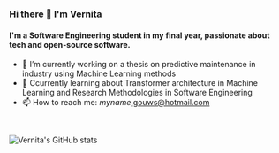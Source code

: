 ### Hi there 👋 I'm Vernita

#### I'm a Software Engineering student in my final year, passionate about tech and open-source software.

- 🔭 I’m currently working on a thesis on predictive maintenance in industry using Machine Learning methods
- 🌱 Ccurrently learning about Transformer architecture in Machine Learning and Research Methodologies in Software Engineering
- 📫 How to reach me: *myname*.gouws@hotmail.com
<br/>
     
![Vernita's GitHub stats](https://github-readme-stats-phi-bice.vercel.app/api?username=vernitaj&show_icons=true&theme=radical)

